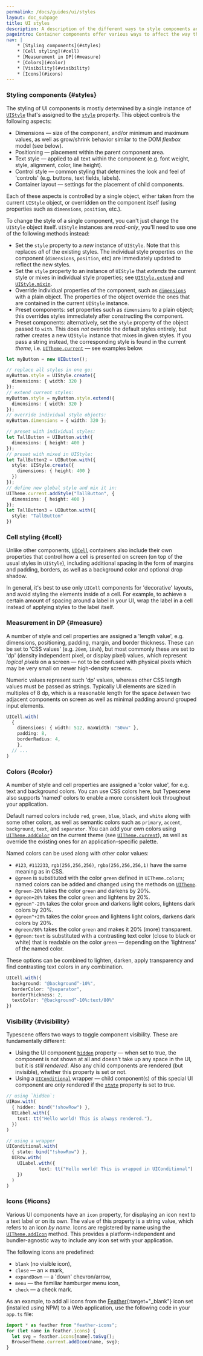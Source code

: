 ```yaml
---
permalink: /docs/guides/ui/styles
layout: doc_subpage
title: UI styles
description: A description of the different ways to style components and groups of components.
pageintro: Container components offer various ways to affect the way they are rendered to the output.
nav: |
    * [Styling components](#styles)
    * [Cell styling](#cell)
    * [Measurement in DP](#measure)
    * [Colors](#color)
    * [Visibility](#visibility)
    * [Icons](#icons)
---
```


### Styling components {#styles}

The styling of UI components is mostly determined by a single instance of [`UIStyle`](/docs/ref/UIStyle) that's assigned to the [`style`](/docs/ref/UIComponent#UIComponent:style) property. This object controls the following aspects:

* Dimensions — size of the component, and/or minimum and maximum values, as well as grow/shrink behavior similar to the DOM *flexbox* model (see below).
* Positioning — placement within the parent component area.
* Text style — applied to all text within the component (e.g. font weight, style, alignment, color, line height).
* Control style — common styling that determines the look and feel of 'controls' (e.g. buttons, text fields, labels).
* Container layout — settings for the placement of child components.

Each of these aspects is controlled by a single object, either taken from the current `UIStyle` object, or overridden on the component itself (using properties such as `dimensions`, `position`, etc.).

To change the style of a single component, you can't just change the `UIStyle` object itself. `UIStyle` instances are *read-only*, you'll need to use one of the following methods instead:

* Set the `style` property to a *new* instance of `UIStyle`. Note that this replaces *all* of the existing styles. The individual style properties on the component (`dimensions`, `position`, etc) are immediately updated to reflect the new styles.
* Set the `style` property to an instance of `UIStyle` that *extends* the current style or mixes in individual style properties; see [`UIStyle.extend`](/docs/ref/UIStyle#UIStyle:extend) and [`UIStyle.mixin`](/docs/ref/UIStyle#UIStyle:mixin).
* Override individual properties of the component, such as [`dimensions`](/docs/ref/UIComponent#UIComponent:dimensions) with a plain object. The properties of the object override the ones that are contained in the current `UIStyle` instance.
* Preset components: set properties such as `dimensions` to a plain object; this overrides styles immediately after constructing the component.
* Preset components: alternatively, set the `style` property of the object passed to `with`. This does *not* override the default styles entirely, but rather creates a new `UIStyle` instance that mixes in given styles. If you pass a string instead, the corresponding style is found in the current *theme*, i.e. [`UITheme.current`](/docs/ref/UITheme#UITheme:current) — see examples below.

```typescript
let myButton = new UIButton();

// replace all styles in one go:
myButton.style = UIStyle.create({
  dimensions: { width: 320 }
});
// extend current styles:
myButton.style = myButton.style.extend({
  dimensions: { width: 320 }
});
// override individual style objects:
myButton.dimensions = { width: 320 };

// preset with individual styles:
let TallButton = UIButton.with({
  dimensions: { height: 400 }
});
// preset with mixed in UIStyle:
let TallButton2 = UIButton.with({
  style: UIStyle.create({
    dimensions: { height: 400 }
  })
});
// define new global style and mix it in:
UITheme.current.addStyle("TallButton", {
  dimensions: { height: 400 }
});
let TallButton3 = UIButton.with({
  style: "TallButton"
})
```

### Cell styling {#cell}

Unlike other components, [`UICell`](/docs/ref/UICell) containers also include their own properties that control how a cell is presented on screen (on top of the usual styles in `UIStyle`), including additional spacing in the form of margins and padding, borders, as well as a background color and optional drop shadow.

In general, it's best to use only `UICell` components for 'decorative' layouts, and avoid styling the elements inside of a cell. For example, to achieve a certain amount of spacing around a label in your UI, wrap the label in a cell instead of applying styles to the label itself.

### Measurement in DP {#measure}

A number of style and cell properties are assigned a 'length value', e.g. dimensions, positioning, padding, margin, and border thickness. These can be set to 'CSS values' (e.g. `20em`, `10vh`), but most commonly these are set to 'dp' (density independent pixel, or display pixel) values, which represent *logical pixels* on a screen — not to be confused with physical pixels which may be very small on newer high-density screens.

Numeric values represent such 'dp' values, whereas other CSS length values must be passed as strings. Typically UI elements are sized in multiples of 8 dp, which is a reasonable length for the space *between* two adjacent components on screen as well as minimal padding around grouped input elements.

```typescript
UICell.with(
  {
    dimensions: { width: 512, maxWidth: "50vw" },
    padding: 8,
    borderRadius: 4,
	},
  // ...
)
```

### Colors {#color}

A number of style and cell properties are assigned a 'color value', for e.g. text and background colors. You can use CSS colors here, but Typescene also supports 'named' colors to enable a more consistent look throughout your application.

Default named colors include `red`, `green`, `blue`, `black`, and `white` along with some other colors, as well as semantic colors such as `primary`, `accent`, `background`, `text`, and `separator`. You can add your own colors using [`UITheme.addColor`](/docs/ref/UITheme#UITheme:addColor) on the current theme (see [`UITheme.current`](/docs/ref/UITheme#UITheme:current)), as well as override the existing ones for an application-specific palette.

Named colors can be used along with other color values:

* `#123`, `#112233`, `rgb(256,256,256)`, `rgba(256,256,256,1)` have the same meaning as in CSS.
* `@green` is substituted with the color `green` defined in `UITheme.colors`; named colors can be added and changed using the methods on [`UITheme`](/docs/ref/UITheme).
* `@green-20%` takes the color `green` and darkens by 20%.
* `@green+20%` takes the color `green` and lightens by 20%.
* `@green^-20%` takes the color `green` and darkens light colors, lightens dark colors by 20%.
* `@green^+20%` takes the color `green` and lightens light colors, darkens dark colors by 20%.
* `@green/80%` takes the color `green` and makes it 20% (more) transparent.
* `@green:text` is substituted with a contrasting text color (close to black or white) that is readable on the color `green` — depending on the 'lightness' of the named color.

These options can be combined to lighten, darken, apply transparency and find contrasting text colors in any combination.

```typescript
UICell.with({
  background: "@background^-10%",
  borderColor: "@separator",
  borderThickness: 2,
  textColor: "@background^-10%:text/80%"
})
```

### Visibility {#visibility}

Typescene offers two ways to toggle component visibility. These are fundamentally different:

* Using the UI component [`hidden`](/docs/ref/UIComponent#UIComponent:hidden) property — when set to true, the component is not shown at all and doesn't take up any space in the UI, but it is *still rendered*. Also any child components are rendered (but invisible), whether this property is set or not.
* Using a [`UIConditional`](/docs/ref/UIConditional) wrapper — child component(s) of this special UI component are *only* rendered if the [`state`](/docs/ref/UIConditional#UIConditional:state) property is set to true.

```typescript
// using `hidden`:
UIRow.with(
  { hidden: bind("!showRow") },
  UILabel.with({
    text: tt("Hello world! This is always rendered."),
  })
)

// using a wrapper
UIConditional.with(
  { state: bind("!showRow") },
  UIRow.with(
  	UILabel.with({
			text: tt("Hello world! This is wrapped in UIConditional")
    })
  )
)
```

### Icons {#icons}

Various UI components have an `icon` property, for displaying an icon next to a text label or on its own. The value of this property is a string value, which refers to an icon *by name*. Icons are registered by name using the [`UITheme.addIcon`](/docs/ref/UITheme#UITheme:addIcon) method. This provides a platform-independent and bundler-agnostic way to include any icon set with your application.

The following icons are predefined:

* `blank` (no visible icon),
* `close` — an &times; mark,
* `expandDown` — a 'down' chevron/arrow,
* `menu` — the familiar hamburger menu icon,
* `check` — a check mark.

As an example, to add all icons from the [Feather](https://feathericons.com/){:target="_blank"} icon set (installed using NPM) to a Web application, use the following code in your `app.ts` file:

```typescript
import * as feather from "feather-icons";
for (let name in feather.icons) {
  let svg = feather.icons[name].toSvg();
  BrowserTheme.current.addIcon(name, svg);
}
```
